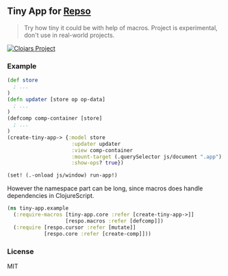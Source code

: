 
Tiny App for [Repso](https://github.com/Respo/respo)
----

> Try how tiny it could be with help of macros.
> Project is experimental, don't use in real-world projects.

[![Clojars Project](https://img.shields.io/clojars/v/respo/tiny-app.svg)](https://clojars.org/respo/tiny-app)

### Example

```clojure
(def store
  ; ...
)
(defn updater [store op op-data]
  ; ...
)
(defcomp comp-container [store]
  ; ...
)
(create-tiny-app-> {:model store
                     :updater updater
                     :view comp-container
                     :mount-target (.querySelector js/document ".app")
                     :show-ops? true})

(set! (.-onload js/window) run-app!)
```

However the namespace part can be long, since macros does handle dependencies in ClojureScript.

```clojure
(ns tiny-app.example
  (:require-macros [tiny-app.core :refer [create-tiny-app->]]
                   [respo.macros :refer [defcomp]])
  (:require [respo.cursor :refer [mutate]]
            [respo.core :refer [create-comp]]))
```

### License

MIT
